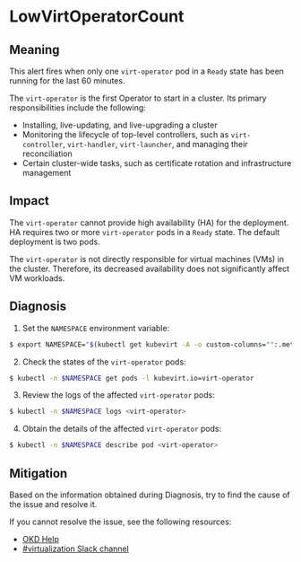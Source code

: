 # LowVirtOperatorCount
<!-- Edited by Jiří Herrmann, 8 Nov 2022 -->

## Meaning

This alert fires when only one `virt-operator` pod in a `Ready` state has been running for the last 60 minutes. 

The `virt-operator` is the first Operator to start in a cluster. Its primary responsibilities include the following: 

- Installing, live-updating, and live-upgrading a cluster
- Monitoring the lifecycle of top-level controllers, such as `virt-controller`, `virt-handler`, `virt-launcher`, and managing their reconciliation
- Certain cluster-wide tasks, such as certificate rotation and infrastructure management

## Impact

The `virt-operator` cannot provide high availability (HA) for the deployment. HA requires two or more `virt-operator` pods in a `Ready` state. The default deployment is two pods.

The `virt-operator` is not directly responsible for virtual machines (VMs) in the cluster. Therefore, its decreased availability does not significantly affect VM workloads.

## Diagnosis

1. Set the `NAMESPACE` environment variable:
```bash
$ export NAMESPACE="$(kubectl get kubevirt -A -o custom-columns="":.metadata.namespace)"
```

2. Check the states of the `virt-operator` pods:
```bash
$ kubectl -n $NAMESPACE get pods -l kubevirt.io=virt-operator
```

3. Review the logs of the affected `virt-operator` pods:
```bash
$ kubectl -n $NAMESPACE logs <virt-operator>
```

4. Obtain the details of the affected `virt-operator` pods:
```bash
$ kubectl -n $NAMESPACE describe pod <virt-operator>
```

## Mitigation

Based on the information obtained during Diagnosis, try to find the cause of the issue and resolve it.

<!--DS: If you cannot resolve the issue, log in to the link:https://access.redhat.com[Customer Portal] and open a support case, attaching the artifacts gathered during the Diagnosis procedure.-->
<!--USstart-->
If you cannot resolve the issue, see the following resources:

- [OKD Help](https://www.okd.io/help/)
- [#virtualization Slack channel](https://kubernetes.slack.com/channels/virtualization)
<!--USend-->